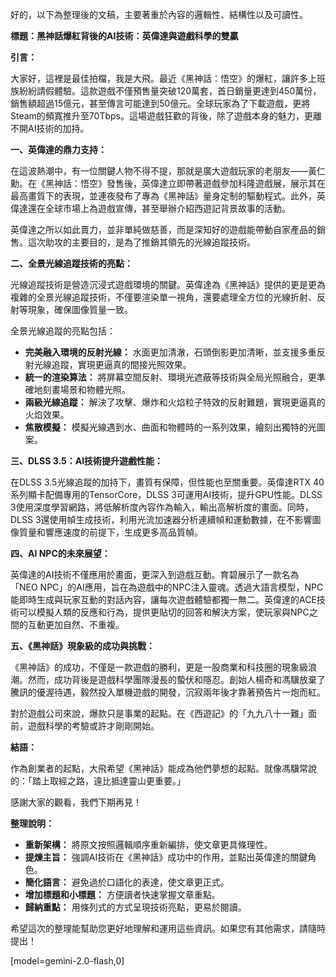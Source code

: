 好的，以下為整理後的文稿，主要著重於內容的邏輯性、結構性以及可讀性。

**標題：黑神話爆紅背後的AI技術：英偉達與遊戲科學的雙贏**

**引言：**

大家好，這裡是最佳拍檔，我是大飛。最近《黑神話：悟空》的爆紅，讓許多上班族紛紛請假體驗。這款遊戲不僅預售量突破120萬套，首日銷量更達到450萬份，銷售額超過15億元，甚至傳言可能達到50億元。全球玩家為了下載遊戲，更將Steam的頻寬推升至70Tbps。這場遊戲狂歡的背後，除了遊戲本身的魅力，更離不開AI技術的加持。

**一、英偉達的鼎力支持：**

在這波熱潮中，有一位關鍵人物不得不提，那就是廣大遊戲玩家的老朋友——黃仁勳。在《黑神話：悟空》發售後，英偉達立即帶著遊戲參加科隆遊戲展，展示其在最高畫質下的表現，並連夜發布了專為《黑神話》量身定制的驅動程式。此外，英偉達還在全球市場上為遊戲宣傳，甚至舉辦介紹西遊記背景故事的活動。

英偉達之所以如此賣力，並非單純做慈善，而是深知好的遊戲能帶動自家產品的銷售。這次助攻的主要目的，是為了推銷其領先的光線追蹤技術。

**二、全景光線追蹤技術的亮點：**

光線追蹤技術是營造沉浸式遊戲環境的關鍵。英偉達為《黑神話》提供的更是更為複雜的全景光線追蹤技術，不僅要渲染單一視角，還要處理全方位的光線折射、反射等現象，確保圖像質量一致。

全景光線追蹤的亮點包括：

*   **完美融入環境的反射光線：** 水面更加清澈，石頭倒影更加清晰，並支援多重反射光線追蹤，實現更逼真的間接光照效果。
*   **統一的渲染算法：** 將屏幕空間反射、環境光遮蔽等技術與全局光照融合，更準確地刻畫場景和物體光照。
*   **兩級光線追蹤：** 解決了攻擊、爆炸和火焰粒子特效的反射難題，實現更逼真的火焰效果。
*   **焦散模擬：** 模擬光線遇到水、曲面和物體時的一系列效果，繪刻出獨特的光圖案。

**三、DLSS 3.5：AI技術提升遊戲性能：**

在DLSS 3.5光線追蹤的加持下，畫質有保障，但性能也至關重要。英偉達RTX 40系列顯卡配備專用的TensorCore，DLSS 3可運用AI技術，提升GPU性能。DLSS 3使用深度學習網路，將低解析度內容作為輸入，輸出高解析度的畫面。同時，DLSS 3還使用幀生成技術，利用光流加速器分析連續幀和運動數據，在不影響圖像質量和響應速度的前提下，生成更多高品質幀。

**四、AI NPC的未來展望：**

英偉達的AI技術不僅應用於畫面，更深入到遊戲互動。育碧展示了一款名為「NEO NPC」的AI應用，旨在為遊戲中的NPC注入靈魂。透過大語言模型，NPC能即時生成與玩家互動的對話內容，讓每次遊戲體驗都獨一無二。英偉達的ACE技術可以模擬人類的反應和行為，提供更貼切的回答和解決方案，使玩家與NPC之間的互動更加自然、不重複。

**五、《黑神話》現象級的成功與挑戰：**

《黑神話》的成功，不僅是一款遊戲的勝利，更是一股商業和科技圈的現象級浪潮。然而，成功背後是遊戲科學團隊漫長的蟄伏和隱忍。創始人楊奇和馮驥放棄了騰訊的優渥待遇，毅然投入單機遊戲的開發，沉寂兩年後才靠著預告片一炮而紅。

對於遊戲公司來說，爆款只是事業的起點。在《西遊記》的「九九八十一難」面前，遊戲科學的考驗或許才剛剛開始。

**結語：**

作為創業者的起點，大飛希望《黑神話》能成為他們夢想的起點。就像馮驥常說的：「踏上取經之路，遠比抵達靈山更重要。」

感謝大家的觀看，我們下期再見！

**整理說明：**

*   **重新架構：** 將原文按照邏輯順序重新編排，使文章更具條理性。
*   **提煉主旨：** 強調AI技術在《黑神話》成功中的作用，並點出英偉達的關鍵角色。
*   **簡化語言：** 避免過於口語化的表達，使文章更正式。
*   **增加標題和小標題：** 方便讀者快速掌握文章重點。
*   **歸納重點：** 用條列式的方式呈現技術亮點，更易於閱讀。

希望這次的整理能幫助您更好地理解和運用這些資訊。如果您有其他需求，請隨時提出！

[model=gemini-2.0-flash,0]
